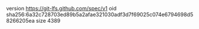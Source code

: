 version https://git-lfs.github.com/spec/v1
oid sha256:6a32c728703ed89b5a2afae321030adf3d7f69025c074e6794698d58266205ea
size 4389
